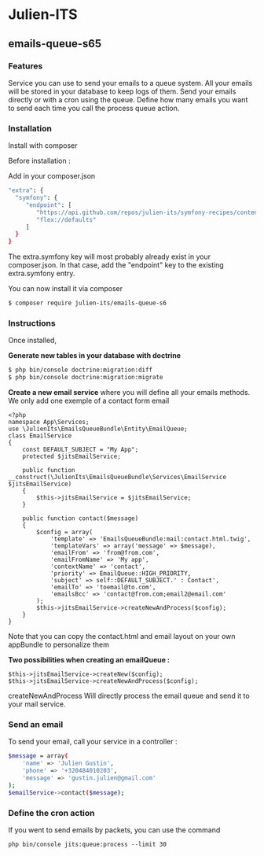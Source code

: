 # Julien-ITS

## emails-queue-s65

### Features

Service you can use to send your emails to a queue system. All your emails will be stored in your database to keep logs of them.
Send your emails directly or with a cron using the queue.
Define how many emails you want to send each time you call the process queue action.

### Installation

Install with composer

Before installation :

Add in your composer.json

```sh
"extra": {
  "symfony": {
     "endpoint": [
        "https://api.github.com/repos/julien-its/symfony-recipes/contents/index.json",
        "flex://defaults"
     ]
  }
}
```
The extra.symfony key will most probably already exist in your composer.json. In that case, add the "endpoint" key to the existing extra.symfony entry.

You can now install it via composer

```sh
$ composer require julien-its/emails-queue-s6
```


### Instructions

Once installed,

**Generate new tables in your database with doctrine**

```sh
$ php bin/console doctrine:migration:diff
$ php bin/console doctrine:migration:migrate
```

**Create a new email service** where you will define all your emails methods. We only add one exemple of a contact form email

    <?php
    namespace App\Services;
    use \JulienIts\EmailsQueueBundle\Entity\EmailQueue;
    class EmailService
    {
    	const DEFAULT_SUBJECT = "My App";
        protected $jitsEmailService;

        public function __construct(\JulienIts\EmailsQueueBundle\Services\EmailService $jitsEmailService)
        {
            $this->jitsEmailService = $jitsEmailService;
        }

    	public function contact($message)
    	{
            $config = array(
                'template' => 'EmailsQueueBundle:mail:contact.html.twig',
                'templateVars' => array('message' => $message),
                'emailFrom' => 'from@from.com',
                'emailFromName' => 'My app',
                'contextName' => 'contact',
                'priority' => EmailQueue::HIGH_PRIORITY,
                'subject' => self::DEFAULT_SUBJECT.' : Contact',
                'emailTo' => 'toemail@to.com',
                'emailsBcc' => 'contact@from.com;email2@email.com'
            );
    		$this->jitsEmailService->createNewAndProcess($config);
    	}
    }

Note that you can copy the contact.html and email layout on your own appBundle to personalize them

**Two possibilities when creating an emailQueue :**

    $this->jitsEmailService->createNew($config);
    $this->jitsEmailService->createNewAndProcess($config);

createNewAndProcess Will directly process the email queue and send it to your mail service.

### Send an email

To send your email, call your service in a controller :

```sh
$message = array(
    'name' => 'Julien Gustin',
    'phone' => '+320484010203',
    'message' => 'gustin.julien@gmail.com'
);
$emailService->contact($message);
```
### Define the cron action

If you went to send emails by packets, you can use the command


    php bin/console jits:queue:process --limit 30

